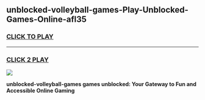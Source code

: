 
## unblocked-volleyball-games-Play-Unblocked-Games-Online-afl35
<h3>
<a href="https://premium76.site?title=unblocked-volleyball-games&ref=25A">CLICK TO PLAY</a></h3>
<hr>

<h3>
<a href="https://premium76.site?title=unblocked-volleyball-games&ref=25A">CLICK 2 PLAY</a>
  
</h3>

<a href="https://premium76.site?title=unblocked-volleyball-games&ref=25A"><img src="https://clearcache.store/games.png"></a>


**unblocked-volleyball-games games unblocked: Your Gateway to Fun and Accessible Online Gaming**
